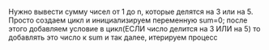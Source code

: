 Нужно вывести сумму чисел от 1 до n, которые делятся на 3 или на 5.  Просто создаем цикл и инициализируем переменную sum=0; после этого добавляем условие в цикл(ЕСЛИ число делится на 3 ИЛИ на 5) то добавлять это число к sum и так далее, итерируем процесс
